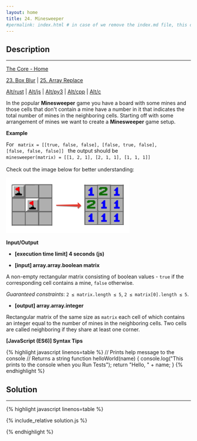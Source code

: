 ```yaml
---
layout: home
title: 24. Minesweeper
#permalink: index.html # in case of we remove the index.md file, this doc will be the index page
---
```


<div class="row">
<div class="columnStmt" markdown="1">

## Description
------

[The Core - Home](../../code-signal-arcade-thecore/README.html)

[23. Box Blur](../23_boxBlur/README.html) | [25. Array Replace](../25_arrayReplace/README.html)

[Alt/rust](./Alt_rust/README.md) | [Alt/js](./Alt_js/README.html) | [Alt/py3](./Alt_py3/README.md) | [Alt/cpp](./Alt_cpp/README.md) | [Alt/c](./Alt_c/README.md)

In the popular **Minesweeper** game you have a board with some mines and those cells that don't contain a mine have a number in it that indicates the total number of mines in the neighboring cells. Starting off with some arrangement of mines we want to create a **Minesweeper** game setup.


**Example**

For
<code>
matrix = [[true, false, false],
          [false, true, false],
          [false, false, false]]
</code>
the output should be
<code>
minesweeper(matrix) = [[1, 2, 1],
                       [2, 1, 1],
                       [1, 1, 1]]       
</code>
Check out the image below for better understanding:

![](./images/example.png)


**Input/Output**

* **[execution time limit] 4 seconds (js)**

* **[input] array.array.boolean matrix**

A non-empty rectangular matrix consisting of boolean values - <code>true</code> if the corresponding cell contains a mine, <code>false</code> otherwise.

*Guaranteed constraints*:
<code>2 ≤ matrix.length ≤ 5</code>,
<code>2 ≤ matrix[0].length ≤ 5</code>.

* **[output] array.array.integer**

Rectangular matrix of the same size as <code>matrix</code> each cell of which contains an integer equal to the number of mines in the neighboring cells. Two cells are called neighboring if they share at least one corner.


**[JavaScript (ES6)] Syntax Tips**

{% highlight javascript linenos=table %}
// Prints help message to the console
// Returns a string
function helloWorld(name) {
    console.log("This prints to the console when you Run Tests");
    return "Hello, " + name;
}
{% endhighlight %}

</div>
<div class="columnSol" markdown="1">

## Solution
------

{% highlight javascript linenos=table %}

{% include_relative solution.js %}

{% endhighlight %}

</div>
</div>
